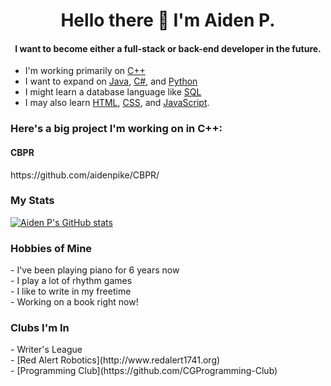 <h1 align="center">Hello there 👋 I'm Aiden P.</h1>
<h4 align="center">I want to become either a full-stack or back-end developer in the future.</h4>

- I'm working primarily on [C++](https://en.wikipedia.org/wiki/C%2B%2B?scrlybrkr=dfed5093) 
- I want to expand on [Java](https://en.wikipedia.org/wiki/Java_(programming_language)), [C#](https://en.wikipedia.org/wiki/C_Sharp_(programming_language)), and [Python](https://en.wikipedia.org/wiki/Python_(programming_language))
- I might learn a database language like [SQL](https://en.wikipedia.org/wiki/SQL)
- I may also learn [HTML](https://en.wikipedia.org/wiki/HTML), [CSS](https://en.wikipedia.org/wiki/CSS), and [JavaScript](https://en.wikipedia.org/wiki/JavaScript).

<h3>Here's a big project I'm working on in C++:</h3>

<h4>CBPR</h4>
https://github.com/aidenpike/CBPR/

<h3>My Stats</h3>

[![Aiden P's GitHub stats](https://github-readme-stats.vercel.app/api?username=aidenpike&theme=radical&include_all_commits=true)](http://github.com/aidenpike/vercel-implementation)

<h3>Hobbies of Mine</h3>
- I've been playing piano for 6 years now<br> 
- I play a lot of rhythm games<br>
- I like to write in my freetime<br>
  - Working on a book right now!

<h3>Clubs I'm In</h3>
- Writer's League<br>
- [Red Alert Robotics](http://www.redalert1741.org)<br>
- [Programming Club](https://github.com/CGProgramming-Club)

